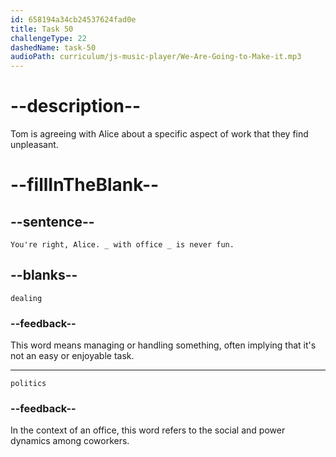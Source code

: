 ```yaml
---
id: 658194a34cb24537624fad0e
title: Task 50
challengeType: 22
dashedName: task-50
audioPath: curriculum/js-music-player/We-Are-Going-to-Make-it.mp3
---
```


<!--
AUDIO REFERENCE:
Tom: You're right, Alice. Dealing with office politics is never fun.
-->

# --description--

Tom is agreeing with Alice about a specific aspect of work that they find unpleasant. 

# --fillInTheBlank--

## --sentence--

`You're right, Alice. _ with office _ is never fun.`

## --blanks--

`dealing`

### --feedback--

This word means managing or handling something, often implying that it's not an easy or enjoyable task.

---

`politics`

### --feedback--

In the context of an office, this word refers to the social and power dynamics among coworkers.
